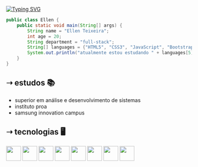 <a href="https://git.io/typing-svg"><img src="https://readme-typing-svg.demolab.com?font=Fira+Code&duration=3000&pause=100&color=93F791C5&center=true&width=435&lines=oi%2C+eu+sou+a+ellen+%3A);bem+vindo(a)+ao+meu+github.%E2%9C%A8" alt="Typing SVG" /></a>
```java
public class Ellen {
    public static void main(String[] args) {
        String name = "Ellen Teixeira";
        int age = 20;
        String department = "full-stack";
        String[] languages = {"HTML5", "CSS3", "JavaScript", "Bootstrap4", "ReactJS", "Java", "SQL"};
        System.out.println("atualmente estou estudando " + languages[5] + "e" + languague[6]);
    }
}
```

## ➝ estudos 📚
* superior em análise e desenvolvimento de sistemas
* instituto proa
* samsung innovation campus

## ➝ tecnologias 🖥
<img src="https://cdn.jsdelivr.net/gh/devicons/devicon/icons/html5/html5-original.svg" height=40 width=40/> <img src="https://cdn.jsdelivr.net/gh/devicons/devicon/icons/css3/css3-original.svg" height=40 width=40/> <img src="https://cdn.jsdelivr.net/gh/devicons/devicon/icons/javascript/javascript-original.svg" height=40 width=40/> <img src="https://cdn.jsdelivr.net/gh/devicons/devicon/icons/bootstrap/bootstrap-original.svg" height=40 width=40/> <img src="https://cdn.jsdelivr.net/gh/devicons/devicon/icons/react/react-original.svg" height=40 width=40/> <img src="https://cdn.jsdelivr.net/gh/devicons/devicon/icons/git/git-original.svg" height=40 width=40/> <img src="https://cdn.jsdelivr.net/gh/devicons/devicon/icons/java/java-original.svg" height=40 width=40 /> <img src="https://banner2.cleanpng.com/20180704/pkf/aaxs41yua.webp](https://cdn-icons-png.flaticon.com/128/2772/2772128.png" height=40 width=40 />
